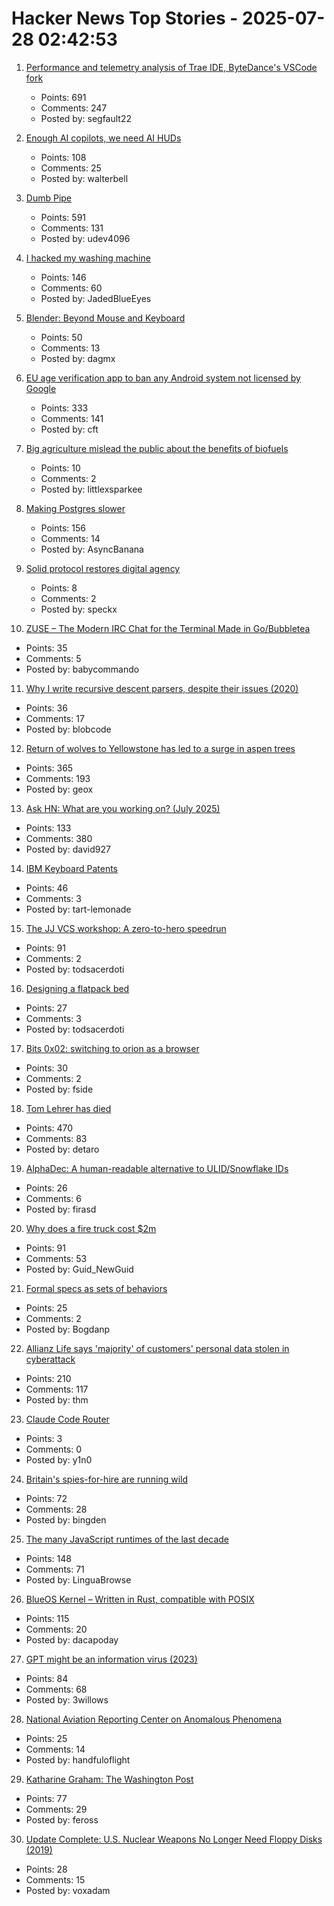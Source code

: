 # Hacker News Top Stories - 2025-07-28 02:42:53

1. [Performance and telemetry analysis of Trae IDE, ByteDance's VSCode fork](https://github.com/segmentationf4u1t/trae_telemetry_research)
   - Points: 691
   - Comments: 247
   - Posted by: segfault22

2. [Enough AI copilots, we need AI HUDs](https://www.geoffreylitt.com/2025/07/27/enough-ai-copilots-we-need-ai-huds)
   - Points: 108
   - Comments: 25
   - Posted by: walterbell

3. [Dumb Pipe](https://www.dumbpipe.dev/)
   - Points: 591
   - Comments: 131
   - Posted by: udev4096

4. [I hacked my washing machine](https://nexy.blog/2025/07/27/how-i-hacked-my-washing-machine/)
   - Points: 146
   - Comments: 60
   - Posted by: JadedBlueEyes

5. [Blender: Beyond Mouse and Keyboard](https://code.blender.org/2025/07/beyond-mouse-keyboard/)
   - Points: 50
   - Comments: 13
   - Posted by: dagmx

6. [EU age verification app to ban any Android system not licensed by Google](https://www.reddit.com/r/degoogle/s/YxmPgFes8a)
   - Points: 333
   - Comments: 141
   - Posted by: cft

7. [Big agriculture mislead the public about the benefits of biofuels](https://lithub.com/how-big-agriculture-mislead-the-public-about-the-benefits-of-biofuels/)
   - Points: 10
   - Comments: 2
   - Posted by: littlexsparkee

8. [Making Postgres slower](https://byteofdev.com/posts/making-postgres-slow/)
   - Points: 156
   - Comments: 14
   - Posted by: AsyncBanana

9. [Solid protocol restores digital agency](https://www.schneier.com/blog/archives/2025/07/how-solid-protocol-restores-digital-agency.html)
   - Points: 8
   - Comments: 2
   - Posted by: speckx

10. [ZUSE – The Modern IRC Chat for the Terminal Made in Go/Bubbletea](https://github.com/babycommando/zuse)
   - Points: 35
   - Comments: 5
   - Posted by: babycommando

11. [Why I write recursive descent parsers, despite their issues (2020)](https://utcc.utoronto.ca/~cks/space/blog/programming/WhyRDParsersForMe)
   - Points: 36
   - Comments: 17
   - Posted by: blobcode

12. [Return of wolves to Yellowstone has led to a surge in aspen trees](https://www.livescience.com/animals/land-mammals/return-of-wolves-to-yellowstone-has-led-to-a-surge-in-aspen-trees-unseen-for-80-years)
   - Points: 365
   - Comments: 193
   - Posted by: geox

13. [Ask HN: What are you working on? (July 2025)](undefined)
   - Points: 133
   - Comments: 380
   - Posted by: david927

14. [IBM Keyboard Patents](https://sharktastica.co.uk/topics/patents)
   - Points: 46
   - Comments: 3
   - Posted by: tart-lemonade

15. [The JJ VCS workshop: A zero-to-hero speedrun](https://github.com/jkoppel/jj-workshop)
   - Points: 91
   - Comments: 2
   - Posted by: todsacerdoti

16. [Designing a flatpack bed](https://kevinlynagh.com/newsletter/2025_07_flatpack/)
   - Points: 27
   - Comments: 3
   - Posted by: todsacerdoti

17. [Bits 0x02: switching to orion as a browser](https://andinfinity.eu/post/2025-07-24-bits-0x02/)
   - Points: 30
   - Comments: 2
   - Posted by: fside

18. [Tom Lehrer has died](https://www.nytimes.com/2025/07/27/arts/music/tom-lehrer-dead.html)
   - Points: 470
   - Comments: 83
   - Posted by: detaro

19. [AlphaDec: A human-readable alternative to ULID/Snowflake IDs](https://github.com/firasd/alphadec)
   - Points: 26
   - Comments: 6
   - Posted by: firasd

20. [Why does a fire truck cost $2m](https://thehustle.co/originals/why-does-a-fire-truck-cost-2-million)
   - Points: 91
   - Comments: 53
   - Posted by: Guid_NewGuid

21. [Formal specs as sets of behaviors](https://surfingcomplexity.blog/2025/07/26/formal-specs-as-sets-of-behaviors/)
   - Points: 25
   - Comments: 2
   - Posted by: Bogdanp

22. [Allianz Life says 'majority' of customers' personal data stolen in cyberattack](https://techcrunch.com/2025/07/26/allianz-life-says-majority-of-customers-personal-data-stolen-in-cyberattack/)
   - Points: 210
   - Comments: 117
   - Posted by: thm

23. [Claude Code Router](https://github.com/musistudio/claude-code-router)
   - Points: 3
   - Comments: 0
   - Posted by: y1n0

24. [Britain's spies-for-hire are running wild](https://www.politico.eu/article/uk-british-spies-private-intelligence-government-ministers/)
   - Points: 72
   - Comments: 28
   - Posted by: bingden

25. [The many JavaScript runtimes of the last decade](https://buttondown.com/whatever_jamie/archive/the-many-many-many-javascript-runtimes-of-the-last-decade/)
   - Points: 148
   - Comments: 71
   - Posted by: LinguaBrowse

26. [BlueOS Kernel – Written in Rust, compatible with POSIX](https://github.com/vivoblueos/kernel)
   - Points: 115
   - Comments: 20
   - Posted by: dacapoday

27. [GPT might be an information virus (2023)](https://nonint.com/2023/03/09/gpt-might-be-an-information-virus/)
   - Points: 84
   - Comments: 68
   - Posted by: 3willows

28. [National Aviation Reporting Center on Anomalous Phenomena](https://www.narcap.org)
   - Points: 25
   - Comments: 14
   - Posted by: handfuloflight

29. [Katharine Graham: The Washington Post](https://fs.blog/knowledge-project-podcast/outliers-katharine-graham/)
   - Points: 77
   - Comments: 29
   - Posted by: feross

30. [Update Complete: U.S. Nuclear Weapons No Longer Need Floppy Disks (2019)](https://www.nytimes.com/2019/10/24/us/nuclear-weapons-floppy-disks.html)
   - Points: 28
   - Comments: 15
   - Posted by: voxadam


